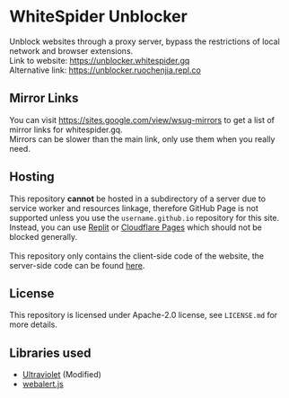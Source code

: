 # WhiteSpider Unblocker
Unblock websites through a proxy server, bypass the restrictions of local network and browser extensions. <br />
Link to website: https://unblocker.whitespider.gq <br />
Alternative link: https://unblocker.ruochenjia.repl.co

## Mirror Links
You can visit https://sites.google.com/view/wsug-mirrors to get a list of mirror links for whitespider.gq. <br />
Mirrors can be slower than the main link, only use them when you really need.

## Hosting
This repository <b>cannot</b> be hosted in a subdirectory of a server due to service worker and resources linkage, therefore GitHub Page is not supported unless you use the `username.github.io` repository for this site. <br />
Instead, you can use <a href="https://replit.com" target="_blank">Replit</a> or <a href="https://pages.cloudflare.com/" target="_blank">Cloudflare Pages</a> which should not be blocked generally. <br />
<br />
This repository only contains the client-side code of the website, the server-side code can be found <a href="https://github.com/ruochenjia/bare-server-enhanced" target="_blank">here</a>.

## License
This repository is licensed under Apache-2.0 license, see `LICENSE.md` for more details.

## Libraries used
 - <a href="https://github.com/titaniumnetwork-development/Ultraviolet" target="_blank">Ultraviolet</a> (Modified)
 - <a href="https://github.com/ruochenjia/webalert" target="_blank">webalert.js</a>
